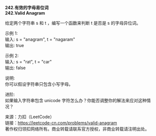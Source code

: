 **242.有效的字母易位词**  
**242.Valid Anagram**  

给定两个字符串 s 和 t ，编写一个函数来判断 t 是否是 s 的字母异位词。

示例 1:  
输入: s = "anagram", t = "nagaram"  
输出: true  

示例 2:  
输入: s = "rat", t = "car"  
输出: false  

说明:  
你可以假设字符串只包含小写字母。  

进阶:  
如果输入字符串包含 unicode 字符怎么办？你能否调整你的解法来应对这种情况？  

来源：力扣（LeetCode）  
链接：https://leetcode-cn.com/problems/valid-anagram  
著作权归领扣网络所有。商业转载请联系官方授权，非商业转载请注明出处。  
